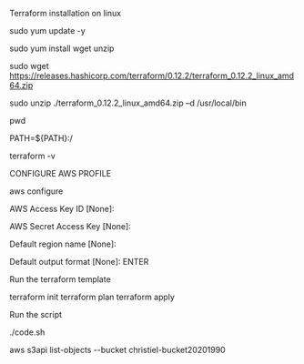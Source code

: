 Terraform installation on linux


sudo yum update -y

sudo yum install wget unzip

sudo wget https://releases.hashicorp.com/terraform/0.12.2/terraform_0.12.2_linux_amd64.zip

sudo unzip ./terraform_0.12.2_linux_amd64.zip –d /usr/local/bin

pwd

PATH=${PATH}:/<the path were you are>
  
terraform -v


CONFIGURE AWS PROFILE


aws configure

AWS Access Key ID [None]: <your access key>
  
AWS Secret Access Key [None]: <your secret key>
  
Default region name [None]: <your region name>
  
Default output format [None]: ENTER

  
 Run the terraform template
 
 
 terraform init
 terraform plan
 terraform apply
 
 
 Run the script
 
 
 ./code.sh
 
 aws s3api list-objects --bucket christiel-bucket20201990



